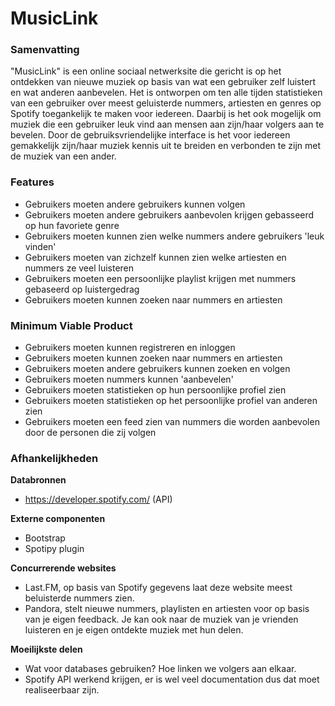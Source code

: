 # MusicLink

### Samenvatting

"MusicLink" is een online sociaal netwerksite die gericht is op het ontdekken van nieuwe muziek op basis van wat een gebruiker zelf luistert en wat anderen aanbevelen.
Het is ontworpen om ten alle tijden statistieken van een gebruiker over meest geluisterde nummers, artiesten en genres op Spotify toegankelijk te maken voor iedereen.
Daarbij is het ook mogelijk om muziek die een gebruiker leuk vind aan mensen aan zijn/haar volgers aan te bevelen.
Door de gebruiksvriendelijke interface is het voor iedereen gemakkelijk zijn/haar muziek kennis uit te breiden en verbonden te zijn met de muziek van een ander.

### Features

- Gebruikers moeten andere gebruikers kunnen volgen
- Gebruikers moeten andere gebruikers aanbevolen krijgen gebasseerd op hun favoriete genre
- Gebruikers moeten kunnen zien welke nummers andere gebruikers 'leuk vinden'
- Gebruikers moeten van zichzelf kunnen zien welke artiesten en nummers ze veel luisteren
- Gebruikers moeten een persoonlijke playlist krijgen met nummers gebaseerd op luistergedrag
- Gebruikers moeten kunnen zoeken naar nummers en artiesten


### Minimum Viable Product

- Gebruikers moeten kunnen registreren en inloggen
- Gebruikers moeten kunnen zoeken naar nummers en artiesten
- Gebruikers moeten andere gebruikers kunnen zoeken en volgen
- Gebruikers moeten nummers kunnen 'aanbevelen'
- Gebruikers moeten statistieken op hun persoonlijke profiel zien
- Gebruikers moeten statistieken op het persoonlijke profiel van anderen zien
- Gebruikers moeten een feed zien van nummers die worden aanbevolen door de personen die zij volgen

### Afhankelijkheden

**Databronnen**

- https://developer.spotify.com/ (API)

**Externe componenten**

- Bootstrap
- Spotipy plugin

**Concurrerende websites**

- Last.FM, op basis van Spotify gegevens laat deze website meest beluisterde nummers zien.
- Pandora, stelt nieuwe nummers, playlisten en artiesten voor op basis van je eigen feedback. Je kan ook naar de muziek van je vrienden luisteren en je eigen ontdekte muziek met hun delen.

**Moeilijkste delen**

- Wat voor databases gebruiken? Hoe linken we volgers aan elkaar.
- Spotify API werkend krijgen, er is wel veel documentation dus dat moet realiseerbaar zijn.





